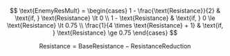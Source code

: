 $$
\text{EnemyResMult} = \begin{cases} 
  1 - \frac{\text{Resistance}}{2} & \text{if, } \text{Resistance} \lt 0 \\
  1 - \text{Resistance} & \text{if, } 0 \le \text{Resistance} \lt 0.75 \\
  \frac{1}{4 \times \text{Resistance} + 1} & \text{if, } \text{Resistance} \ge 0.75 
\end{cases}
$$

$$
\text{Resistance} = \text{BaseResistance} - \text{ResistanceReduction}
$$